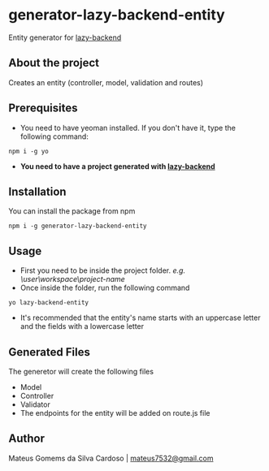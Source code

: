 # generator-lazy-backend-entity
Entity generator for [lazy-backend](https://github.com/UnDer-7/generator-lazy-backend)
## About the project
Creates an entity (controller, model, validation and routes)
## Prerequisites
- You need to have yeoman installed. If you don't have it, type the following command: 
```
npm i -g yo
```
- **You need to have a project generated with [lazy-backend](https://github.com/UnDer-7/generator-lazy-backend)**
## Installation
You can install the package from npm
```
npm i -g generator-lazy-backend-entity
```
## Usage
- First you need to be inside the project folder. *e.g. \user\workspace\project-name*
- Once inside the folder, run the following command
```
yo lazy-backend-entity
```
- It's recommended that the entity's name starts with an uppercase letter and the fields with a lowercase letter
## Generated Files
The generetor will create the following files
- Model
- Controller
- Validator
- The endpoints for the entity will be added on route.js file
## Author
Mateus Gomems da Silva Cardoso | mateus7532@gmail.com
